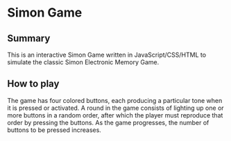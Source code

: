 # Simon Game
<h2>Summary</h2>
This is an interactive Simon Game written in JavaScript/CSS/HTML to simulate the classic Simon Electronic Memory Game.

<h2>How to play</h2>
The game has four colored buttons, each producing a particular tone when it is pressed or activated. A round in the game consists of lighting up one or more buttons in a random order, after which the player must reproduce that order by pressing the buttons. As the game progresses, the number of buttons to be pressed increases. 
